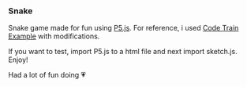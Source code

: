 ### Snake

Snake game made for fun using [P5.js](https://p5js.org).
For reference, i used [Code Train Example](https://www.youtube.com/watch?v=AaGK-fj-BAM) with modifications.

If you want to test, import P5.js to a html file and next import sketch.js. Enjoy!

Had a lot of fun doing :heartpulse:
